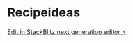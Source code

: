 # Recipeideas

[Edit in StackBlitz next generation editor ⚡️](https://stackblitz.com/~/github.com/wedgesjg/Recipeideas)